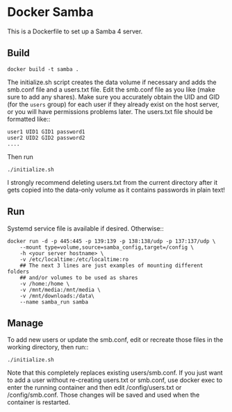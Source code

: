 # Docker Samba

This is a Dockerfile to set up a Samba 4 server.

## Build

    docker build -t samba .

The initialize.sh script creates the data volume if necessary and adds the
smb.conf file and a users.txt file. Edit the smb.conf file as you like (make
sure to add any shares). Make sure you accurately obtain the UID and GID (for
the `users` group) for each user if they already exist on the host server, or
you will have permissions problems later. The users.txt file should be formatted
like::

    user1 UID1 GID1 password1
    user2 UID2 GID2 password2
    ....

Then run

    ./initialize.sh

I strongly recommend deleting users.txt from the current directory after it gets
copied into the data-only volume as it contains passwords in plain text!

## Run

Systemd service file is available if desired. Otherwise::

    docker run -d -p 445:445 -p 139:139 -p 138:138/udp -p 137:137/udp \
        --mount type=volume,source=samba_config,target=/config \
        -h <your server hostname> \
        -v /etc/localtime:/etc/localtime:ro
        ## The next 3 lines are just examples of mounting different folders
        ## and/or volumes to be used as shares
        -v /home:/home \
        -v /mnt/media:/mnt/media \
        -v /mnt/downloads:/data\
        --name samba_run samba

## Manage

To add new users or update the smb.conf, edit or recreate those files in the
working directory, then run::

    ./initialize.sh

Note that this completely replaces existing users/smb.conf. If you just want to
add a user without re-creating users.txt or smb.conf, use docker exec to enter
the running container and then edit /config/users.txt or /config/smb.conf. Those
changes will be saved and used when the container is restarted.
